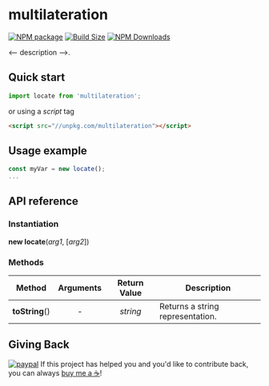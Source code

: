 multilateration
==================

[![NPM package][npm-img]][npm-url]
[![Build Size][build-size-img]][build-size-url]
[![NPM Downloads][npm-downloads-img]][npm-downloads-url]

<-- description -->.

## Quick start

```js
import locate from 'multilateration';
```
or using a *script* tag
```html
<script src="//unpkg.com/multilateration"></script>
```

## Usage example

```js
const myVar = new locate();
...
```

## API reference

### Instantiation

<b>new locate</b>(<i>arg1</i>, [<i>arg2</i>])

### Methods

| Method | Arguments | Return Value | Description |
| --- | :--: | :--: | --- |
| **toString**() | - | *string* | Returns a string representation. |

## Giving Back

[![paypal](https://www.paypalobjects.com/en_US/i/btn/btn_donate_SM.gif)](https://www.paypal.com/cgi-bin/webscr?cmd=_donations&business=L398E7PKP47E8&currency_code=USD&source=url) If this project has helped you and you'd like to contribute back, you can always [buy me a ☕](https://www.paypal.com/cgi-bin/webscr?cmd=_donations&business=L398E7PKP47E8&currency_code=USD&source=url)!

[npm-img]: https://img.shields.io/npm/v/multilateration
[npm-url]: https://npmjs.org/package/multilateration
[build-size-img]: https://img.shields.io/bundlephobia/minzip/multilateration
[build-size-url]: https://bundlephobia.com/result?p=multilateration
[npm-downloads-img]: https://img.shields.io/npm/dt/multilateration
[npm-downloads-url]: https://www.npmtrends.com/multilateration
